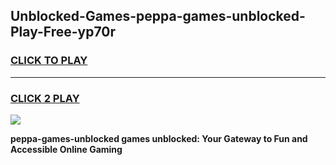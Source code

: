 
## Unblocked-Games-peppa-games-unblocked-Play-Free-yp70r
<h3>
<a href="https://premium76.site?title=peppa-games-unblocked&ref=09A">CLICK TO PLAY</a></h3>
<hr>

<h3>
<a href="https://premium76.site?title=peppa-games-unblocked&ref=09A">CLICK 2 PLAY</a>
  
</h3>

<a href="https://premium76.site?title=peppa-games-unblocked&ref=09A"><img src="https://clearcache.store/games.png"></a>


**peppa-games-unblocked games unblocked: Your Gateway to Fun and Accessible Online Gaming**
